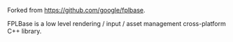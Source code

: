 Forked from https://github.com/google/fplbase.

FPLBase is a low level rendering / input / asset management cross-platform C++
library.
